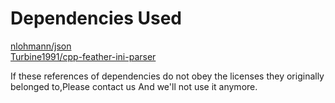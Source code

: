 # Dependencies Used
  
[nlohmann/json](https://github.com/nlohmann/json.git)  
[Turbine1991/cpp-feather-ini-parser](https://github.com/Turbine1991/cpp-feather-ini-parser.git)  
  
If these references of dependencies do not obey the licenses they originally belonged to,Please contact us And we'll not use it anymore.
